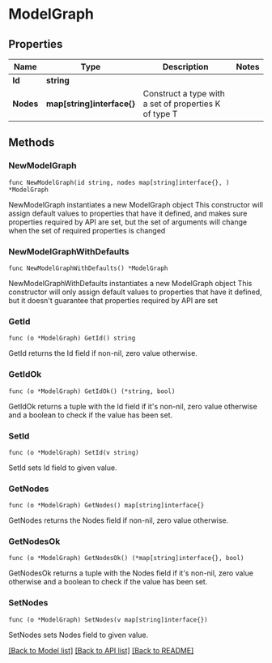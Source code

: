 # ModelGraph

## Properties

Name | Type | Description | Notes
------------ | ------------- | ------------- | -------------
**Id** | **string** |  | 
**Nodes** | **map[string]interface{}** | Construct a type with a set of properties K of type T | 

## Methods

### NewModelGraph

`func NewModelGraph(id string, nodes map[string]interface{}, ) *ModelGraph`

NewModelGraph instantiates a new ModelGraph object
This constructor will assign default values to properties that have it defined,
and makes sure properties required by API are set, but the set of arguments
will change when the set of required properties is changed

### NewModelGraphWithDefaults

`func NewModelGraphWithDefaults() *ModelGraph`

NewModelGraphWithDefaults instantiates a new ModelGraph object
This constructor will only assign default values to properties that have it defined,
but it doesn't guarantee that properties required by API are set

### GetId

`func (o *ModelGraph) GetId() string`

GetId returns the Id field if non-nil, zero value otherwise.

### GetIdOk

`func (o *ModelGraph) GetIdOk() (*string, bool)`

GetIdOk returns a tuple with the Id field if it's non-nil, zero value otherwise
and a boolean to check if the value has been set.

### SetId

`func (o *ModelGraph) SetId(v string)`

SetId sets Id field to given value.


### GetNodes

`func (o *ModelGraph) GetNodes() map[string]interface{}`

GetNodes returns the Nodes field if non-nil, zero value otherwise.

### GetNodesOk

`func (o *ModelGraph) GetNodesOk() (*map[string]interface{}, bool)`

GetNodesOk returns a tuple with the Nodes field if it's non-nil, zero value otherwise
and a boolean to check if the value has been set.

### SetNodes

`func (o *ModelGraph) SetNodes(v map[string]interface{})`

SetNodes sets Nodes field to given value.



[[Back to Model list]](../README.md#documentation-for-models) [[Back to API list]](../README.md#documentation-for-api-endpoints) [[Back to README]](../README.md)


